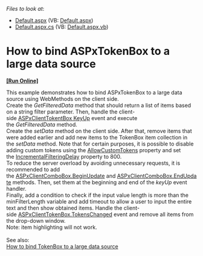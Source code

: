 <!-- default file list -->
*Files to look at*:

* [Default.aspx](./CS/Default.aspx) (VB: [Default.aspx](./VB/Default.aspx))
* [Default.aspx.cs](./CS/Default.aspx.cs) (VB: [Default.aspx.vb](./VB/Default.aspx.vb))
<!-- default file list end -->
# How to bind ASPxTokenBox to a large data source
<!-- run online -->
**[[Run Online]](https://codecentral.devexpress.com/t457341/)**
<!-- run online end -->


<p>This example demonstrates how to bind ASPxTokenBox to a large data source using WebMethods on the client side.<br>Create the <em>GetFilteredData</em> method that should return a list of items based on a string filter parameter. Then, handle the client-side <a href="https://documentation.devexpress.com/#AspNet/DevExpressWebScriptsASPxClientTextEdit_KeyUptopic">ASPxClientTokentBox KeyUp</a> event and execute the <em>GetFilteredData</em> method.<br>Create the <em>setData</em> method on the client side. After that, remove items that were added earlier and add new items to the TokenBox item collection in the <em>setData</em> method. Note that for certain purposes, it is possible to disable adding custom tokens using the <a href="https://documentation.devexpress.com/#AspNet/DevExpressWebTokenBoxProperties_AllowCustomTokenstopic">AllowCustomTokens</a> property and set the <a href="https://documentation.devexpress.com/#AspNet/DevExpressWebASPxAutoCompleteBoxBase_IncrementalFilteringDelaytopic">IncrementalFilteringDelay</a> property to 800.<br>To reduce the server overload by avoiding unnecessary requests, it is recommended to add the <a href="https://documentation.devexpress.com/#AspNet/DevExpressWebScriptsASPxClientComboBox_BeginUpdatetopic">ASPxClientComboBox.BeginUpdate</a> and <a href="https://documentation.devexpress.com/#AspNet/DevExpressWebScriptsASPxClientComboBox_EndUpdatetopic">ASPxClientComboBox.EndUpdate</a> methods. Then, set them at the beginning and end of the <em>keyUp</em> event handler.<br>Finally, add a condition to check if the input value length is more than the minFilterLength variable and add timeout to allow a user to input the entire text and then show obtained items. Handle the client-side <a href="https://documentation.devexpress.com/#AspNet/DevExpressWebScriptsASPxClientTokenBox_TokensChangedtopic">ASPxClientTokenBox.TokensChanged</a> event and remove all items from the drop-down window.<br>Note: item highlighting will not work.<br><br>See also:<br><a href="https://www.devexpress.com/Support/Center/p/T361298">How to bind TokenBox to a large data source</a></p>

<br/>


